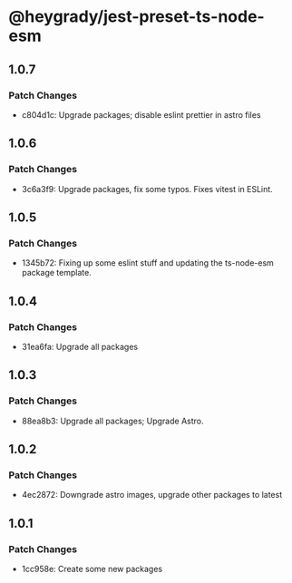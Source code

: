 # @heygrady/jest-preset-ts-node-esm

## 1.0.7

### Patch Changes

- c804d1c: Upgrade packages; disable eslint prettier in astro files

## 1.0.6

### Patch Changes

- 3c6a3f9: Upgrade packages, fix some typos. Fixes vitest in ESLint.

## 1.0.5

### Patch Changes

- 1345b72: Fixing up some eslint stuff and updating the ts-node-esm package template.

## 1.0.4

### Patch Changes

- 31ea6fa: Upgrade all packages

## 1.0.3

### Patch Changes

- 88ea8b3: Upgrade all packages; Upgrade Astro.

## 1.0.2

### Patch Changes

- 4ec2872: Downgrade astro images, upgrade other packages to latest

## 1.0.1

### Patch Changes

- 1cc958e: Create some new packages
